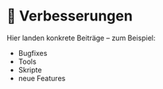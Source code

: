 # 🔧 Verbesserungen

Hier landen konkrete Beiträge – zum Beispiel:
- Bugfixes
- Tools
- Skripte
- neue Features
